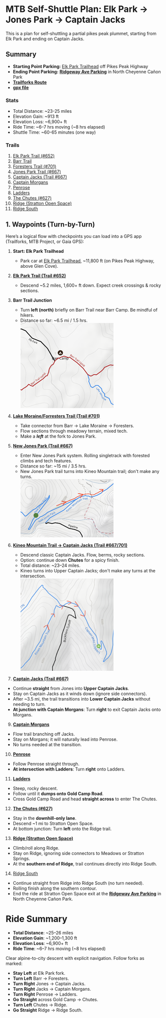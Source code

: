 # MTB Self-Shuttle Plan: Elk Park → Jones Park → Captain Jacks
This is a plan for self-shuttling a partial pikes peak plummet, starting from Elk Park and ending on Captain Jacks.

## Summary
- **Starting Point Parking:** [Elk Park Trailhead](https://www.google.com/maps/place/38%C2%B052'37.9%22N+105%C2%B003'55.7%22W/@38.8765007,-105.0667217,257m/data=!3m1!1e3!4m4!3m3!8m2!3d38.877204!4d-105.065475?entry=ttu&g_ep=EgoyMDI1MDgxNy4wIKXMDSoASAFQAw%3D%3D) off Pikes Peak Highway
- **Ending Point Parking:** [**Ridgeway Ave Parking**](https://www.google.com/maps/place/Ridgeway+Ave+Parking/@38.795,-104.8613527,722m/data=!3m1!1e3!4m12!1m5!3m4!2zMzjCsDQ3JzQyLjAiTiAxMDTCsDUxJzMxLjYiVw!8m2!3d38.795!4d-104.8587778!3m5!1s0x87135b6cc3383ddb:0x86042487535dbdb2!8m2!3d38.7952001!4d-104.858472!16s%2Fg%2F11hdvlgcrh?entry=ttu&g_ep=EgoyMDI1MDgxNy4wIKXMDSoASAFQAw%3D%3D) in North Cheyenne Cañon Park
- [**Trailforks Route**](https://www.trailforks.com/ridelog/planner/view/622004/)
- [**gpx file**](./gpx/elk-park-to-cheyenne-canon.gpx)
### Stats
- Total Distance: ~23-25 miles
- Elevation Gain: ~913 ft
- Elevation Loss: ~6,900+ ft
- Ride Time: ~6–7 hrs moving (~8 hrs elapsed)
- Shuttle Time: ~60-65 minutes (one way)

### Trails
1. [Elk Park Trail (#652)](https://www.trailforks.com/trails/elk-park/)  
2. [Barr Trail](https://www.trailforks.com/trails/barr-trail-10571/)  
3. [Foresters Trail (#701)](https://www.trailforks.com/trails/foresters-trail-701/)  
4. [Jones Park Trail (#667)](https://www.trailforks.com/trails/jones-park-667/)  
5. [Captain Jacks (Trail #667)](https://www.trailforks.com/trails/captain-jacks-667/)  
6. [Captain Morgans](https://www.trailforks.com/trails/captain-morgans/)  
7. [Penrose](https://www.trailforks.com/trails/penrose/)  
8. [Ladders](https://www.trailforks.com/trails/ladders/)  
9. [The Chutes (#627)](https://www.trailforks.com/trails/chutes-627/)  
10. [Ridge (Stratton Open Space)](https://www.trailforks.com/trails/ridge-13683/)  
11. [Ridge South](https://www.trailforks.com/trails/ridge-south/)  

## 1. **Waypoints (Turn-by-Turn)**
Here’s a logical flow with checkpoints you can load into a GPS app (Trailforks, MTB Project, or Gaia GPS):

1. **Start: Elk Park Trailhead**  
   - Park car at [Elk Park Trailhead](https://www.google.com/maps/place/38%C2%B052'37.9%22N+105%C2%B003'55.7%22W/@38.8765007,-105.0667217,257m/data=!3m1!1e3!4m4!3m3!8m2!3d38.877204!4d-105.065475?entry=ttu&g_ep=EgoyMDI1MDgxNy4wIKXMDSoASAFQAw%3D%3D), ~11,800 ft (on Pikes Peak Highway, above Glen Cove).

2. [**Elk Park Trail (Trail #652)**](https://www.trailforks.com/trails/elk-park/)  
   - Descend ~5.2 miles, 1,600+ ft down. Expect creek crossings & rocky sections.

3. **Barr Trail Junction**
   - Turn **left (north)** briefly on Barr Trail near Barr Camp. Be mindful of hikers.  
   - Distance so far: ~6.5 mi / 1.5 hrs.
   <br/><img src="./images/elk-park-barr-trail-junction.png" alt-text="Barr Trail Junction" width="300px" />

5. [**Lake Moraine/Forresters Trail (Trail #701)**](https://www.trailforks.com/trails/lake-moraine/)
   - Take connector from Barr → Lake Moraine → Foresters.  
   - Flow sections through meadowy terrain, mixed tech.
   - Make a ***left*** at the fork to Jones Park.

6. [**New Jones Park (Trail #667)**](https://www.trailforks.com/trails/new-jones-park/)  
   - Enter New Jones Park system. Rolling singletrack with forested climbs and tech features.  
   - Distance so far: ~15 mi / 3.5 hrs.
   - New Jones Park trail turns into Kineo Mountain trail; don't make any turns.
   <br/><img src="./images/new-jones-park-to-kineo-mtn.png" alt-text="Barr Trail Junction" width="300px" />

7. [**Kineo Mountain Trail → Captain Jacks (Trail #667/701)**](https://www.trailforks.com/trails/kineo-mountain-trail/)
   - Descend classic Captain Jacks. Flow, berms, rocky sections.  
   - Option: continue down **Chutes** for a spicy finish.  
   - Total distance: ~23–24 miles.
   - Kineo turns into Upper Captain Jacks; don't make any turns at the intersection.
   <br/><img src="./images/kineo-to-upper-captain-jacks.png" alt-text="Barr Trail Junction" width="300px" />  
8. [**Captain Jacks (Trail #667)**](https://www.trailforks.com/trails/captain-jacks-667/)
- Continue **straight** from Jones into **Upper Captain Jacks**.  
- Stay on Captain Jacks as it winds down (ignore side connectors).  
- After ~3.5 mi, the trail transitions into **Lower Captain Jacks** without needing to turn.  
- **At junction with Captain Morgans**: Turn **right** to exit Captain Jacks onto Morgans.  

9. [**Captain Morgans**](https://www.trailforks.com/trails/captain-morgans/)
- Flow trail branching off Jacks.  
- Stay on Morgans; it will naturally lead into Penrose.  
- No turns needed at the transition.  

10. [**Penrose**](https://www.trailforks.com/trails/penrose/)
- Follow Penrose straight through.  
- **At intersection with Ladders**: Turn **right** onto Ladders.  

11. [**Ladders**](https://www.trailforks.com/trails/ladders/)
- Steep, rocky descent.  
- Follow until it **dumps onto Gold Camp Road**.  
- Cross Gold Camp Road and head **straight across** to enter The Chutes.  

12. [**The Chutes (#627)**](https://www.trailforks.com/trails/chutes-627/)
- Stay in the **downhill-only lane**.  
- Descend ~1 mi to Stratton Open Space.  
- At bottom junction: Turn **left** onto the Ridge trail.  

13. [**Ridge (Stratton Open Space)**](https://www.trailforks.com/trails/ridge-13683/)
- Climb/roll along Ridge.  
- Stay on Ridge, ignoring side connectors to Meadows or Stratton Springs.  
- At the **southern end of Ridge**, trail continues directly into Ridge South.  

14. [Ridge South](https://www.trailforks.com/trails/ridge-south/)
- Continue straight from Ridge into Ridge South (no turn needed).  
- Rolling finish along the southern contour.  
- End the ride at Stratton Open Space exit at the [**Ridgeway Ave Parking**](https://www.google.com/maps/place/Ridgeway+Ave+Parking/@38.795,-104.8613527,722m/data=!3m1!1e3!4m12!1m5!3m4!2zMzjCsDQ3JzQyLjAiTiAxMDTCsDUxJzMxLjYiVw!8m2!3d38.795!4d-104.8587778!3m5!1s0x87135b6cc3383ddb:0x86042487535dbdb2!8m2!3d38.7952001!4d-104.858472!16s%2Fg%2F11hdvlgcrh?entry=ttu&g_ep=EgoyMDI1MDgxNy4wIKXMDSoASAFQAw%3D%3D) in North Cheyenne Cañon Park.  

# Ride Summary
- **Total Distance**: ~25–26 miles  
- **Elevation Gain**: ~1,200–1,300 ft  
- **Elevation Loss**: ~6,900+ ft  
- **Ride Time**: ~6–7 hrs moving (~8 hrs elapsed)  

Clear alpine-to-city descent with explicit navigation. Follow forks as marked:  
- **Stay Left** at Elk Park fork.  
- **Turn Left** Barr → Foresters.  
- **Turn Right** Jones → Captain Jacks.  
- **Turn Right** Jacks → Captain Morgans.  
- **Turn Right** Penrose → Ladders.  
- **Go Straight** across Gold Camp → Chutes.  
- **Turn Left** Chutes → Ridge.  
- **Go Straight** Ridge → Ridge South.
